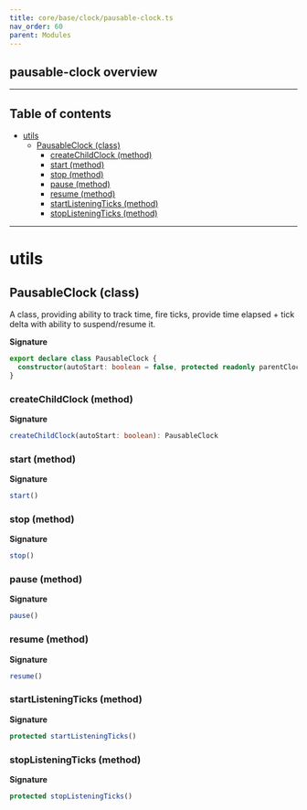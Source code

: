 ```yaml
---
title: core/base/clock/pausable-clock.ts
nav_order: 60
parent: Modules
---
```


## pausable-clock overview

---

<h2 class="text-delta">Table of contents</h2>

- [utils](#utils)
  - [PausableClock (class)](#pausableclock-class)
    - [createChildClock (method)](#createchildclock-method)
    - [start (method)](#start-method)
    - [stop (method)](#stop-method)
    - [pause (method)](#pause-method)
    - [resume (method)](#resume-method)
    - [startListeningTicks (method)](#startlisteningticks-method)
    - [stopListeningTicks (method)](#stoplisteningticks-method)

---

# utils

## PausableClock (class)

A class, providing ability to track time, fire ticks, provide time elapsed + tick delta with ability to suspend/resume it.

**Signature**

```ts
export declare class PausableClock {
  constructor(autoStart: boolean = false, protected readonly parentClock: IClock = GgGlobalClock.instance)
}
```

### createChildClock (method)

**Signature**

```ts
createChildClock(autoStart: boolean): PausableClock
```

### start (method)

**Signature**

```ts
start()
```

### stop (method)

**Signature**

```ts
stop()
```

### pause (method)

**Signature**

```ts
pause()
```

### resume (method)

**Signature**

```ts
resume()
```

### startListeningTicks (method)

**Signature**

```ts
protected startListeningTicks()
```

### stopListeningTicks (method)

**Signature**

```ts
protected stopListeningTicks()
```
